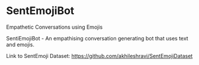 # SentEmojiBot
Empathetic Conversations using Emojis

SentiEmojiBot - An empathising conversation generating bot that uses text and emojis.


Link to SentEmoji Dataset: https://github.com/akhileshravi/SentEmojiDataset
